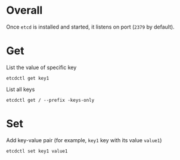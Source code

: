 # Overall


Once `etcd` is installed and started, it listens on port (`2379` by default).


# Get

List the value of specific key
```
etcdctl get key1
```

List all keys
```
etcdctl get / --prefix -keys-only
```

# Set

Add key-value pair (for example, `key1` key with its value `value1`)
```
etcdctl set key1 value1
```









































